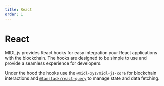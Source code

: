 ```yaml
---
title: React
order: 1
---
```


# React

MIDL.js provides React hooks for easy integration your React applications with the blockchain. 
The hooks are designed to be simple to use and provide a seamless experience for developers.

Under the hood the hooks use the `@midl-xyz/midl-js-core` for blockchain interactions
and [`@tanstack/react-query`](https://tanstack.com/query/v5)  to manage state and data fetching.
